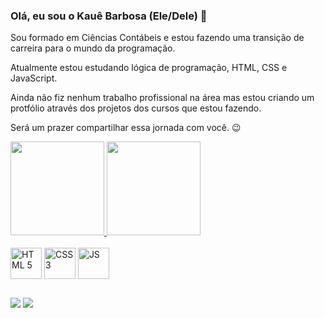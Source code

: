 ### Olá, eu sou o Kauê Barbosa (Ele/Dele) 👋

Sou formado em Ciências Contábeis e estou fazendo uma transição de carreira para o mundo da programação.

Atualmente estou estudando lógica de programação, HTML, CSS e JavaScript.

Ainda não fiz nenhum trabalho profissional na área mas estou criando um protfólio através dos projetos dos cursos que estou fazendo.

Será um prazer compartilhar essa jornada com você. 😉

<div>
  <a href="https://kauebarbosa.dev/link-da-bio">
  <img height="150em" src="https://github-readme-stats.vercel.app/api?username=kauebarbosadev&show_icons=true&theme=merko&include_all_commits=true&count_private=true"/>
  <img height="150em" src="https://github-readme-stats.vercel.app/api/top-langs/?username=kauebarbosadev&layout=compact&langs_count=7&theme=merko"/>
</div>
 
<div style="display:inline-block"><br>
  <img align="center" alt="HTML 5" heigth="40" width="50" src="https://cdn.jsdelivr.net/gh/devicons/devicon/icons/html5/html5-original-wordmark.svg"/>
  <img align="center" alt="CSS 3" heigth="40" width="50" src="https://cdn.jsdelivr.net/gh/devicons/devicon/icons/css3/css3-original-wordmark.svg"/>
  <img align="center" alt="JS" heigth="40" width="50" src="https://cdn.jsdelivr.net/gh/devicons/devicon/icons/javascript/javascript-original.svg""/>                             
</div>
                                                                                                                                                
##

<div>
  <a href="https://www.instagram.com/kauebarbosa.dev"><img src="https://img.shields.io/badge/Instagram-E4405F?style=for-the-badge&logo=instagram&logoColor=white" target="_blank"></a>
  <a href="mailto:contato@kauebarbosa.dev"><img src="https://img.shields.io/badge/Gmail-D14836?style=for-the-badge&logo=gmail&logoColor=white" target="_blank"></a>

</div>


